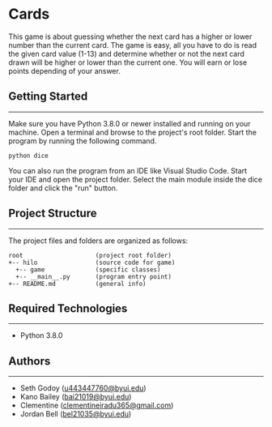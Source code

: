 # Cards
This game is about guessing whether the next card has a higher or lower number than 
the current card. The game is easy, all you have to do is read the given card value (1-13) 
and determine whether or not the next card drawn will be higher or lower than the 
current one. You will earn or lose points depending of your answer.

## Getting Started
---
Make sure you have Python 3.8.0 or newer installed and running on your machine. Open a terminal and 
browse to the project's root folder. Start the program by running the following command.
```
python dice 
```
You can also run the program from an IDE like Visual Studio Code. Start your IDE and open the 
project folder. Select the main module inside the dice folder and click the "run" button.

## Project Structure
---
The project files and folders are organized as follows:
```
root                    (project root folder)
+-- hilo                (source code for game)
  +-- game              (specific classes)
  +-- __main__.py       (program entry point)
+-- README.md           (general info)
```

## Required Technologies
---
* Python 3.8.0

## Authors
---
* Seth Godoy (u443447760@byui.edu)
* Kano Bailey (bai21019@byui.edu)
* Clementine (clementineiradu365@gmail.com)
* Jordan Bell (bel21035@byui.edu)